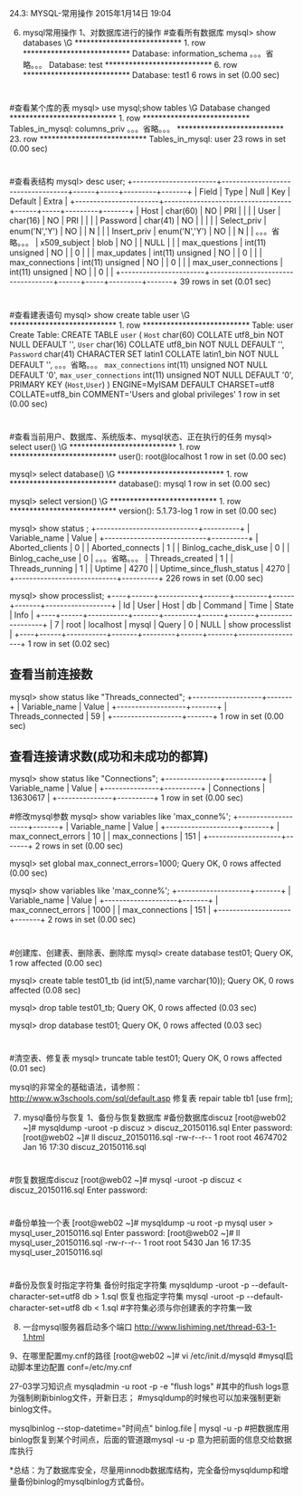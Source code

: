 24.3: MYSQL-常用操作
2015年1月14日
19:04
 
6. mysql常用操作
1、对数据库进行的操作
#查看所有数据库
mysql> show databases \G
*************************** 1. row ***************************
Database: information_schema
。。。省略。。。
Database: test
*************************** 6. row ***************************
Database: test1
6 rows in set (0.00 sec)
#
#查看某个库的表
mysql> use mysql;show tables \G
Database changed
*************************** 1. row ***************************
Tables_in_mysql: columns_priv
。。。省略。。。
*************************** 23. row ***************************
Tables_in_mysql: user
23 rows in set (0.00 sec)
#
#查看表结构
mysql> desc user;
+-----------------------+-----------------------------------+------+-----+---------+-------+
| Field                 | Type                              | Null | Key | Default | Extra |
+-----------------------+-----------------------------------+------+-----+---------+-------+
| Host                  | char(60)                          | NO   | PRI |         |       |
| User                  | char(16)                          | NO   | PRI |         |       |
| Password              | char(41)                          | NO   |     |         |       |
| Select_priv           | enum('N','Y')                     | NO   |     | N       |       |
| Insert_priv           | enum('N','Y')                     | NO   |     | N       |       |
。。。省略。。。
| x509_subject          | blob                              | NO   |     | NULL    |       |
| max_questions         | int(11) unsigned                  | NO   |     | 0       |       |
| max_updates           | int(11) unsigned                  | NO   |     | 0       |       |
| max_connections       | int(11) unsigned                  | NO   |     | 0       |       |
| max_user_connections  | int(11) unsigned                  | NO   |     | 0       |       |
+-----------------------+-----------------------------------+------+-----+---------+-------+
39 rows in set (0.01 sec)
#
#查看建表语句
mysql> show create table user \G
*************************** 1. row ***************************
       Table: user
Create Table: CREATE TABLE `user` (
  `Host` char(60) COLLATE utf8_bin NOT NULL DEFAULT '',
  `User` char(16) COLLATE utf8_bin NOT NULL DEFAULT '',
  `Password` char(41) CHARACTER SET latin1 COLLATE latin1_bin NOT NULL DEFAULT '',
     。。。省略。。。
  `max_connections` int(11) unsigned NOT NULL DEFAULT '0',
  `max_user_connections` int(11) unsigned NOT NULL DEFAULT '0',
  PRIMARY KEY (`Host`,`User`)
) ENGINE=MyISAM DEFAULT CHARSET=utf8 COLLATE=utf8_bin COMMENT='Users and global privileges'
1 row in set (0.00 sec)
#
#查看当前用户、数据库、系统版本、mysql状态、正在执行的任务
mysql> select user() \G
*************************** 1. row ***************************
user(): root@localhost
1 row in set (0.00 sec)
 
mysql> select database() \G
*************************** 1. row ***************************
database(): mysql
1 row in set (0.00 sec)
 
mysql> select version() \G
*************************** 1. row ***************************
version(): 5.1.73-log
1 row in set (0.00 sec)
 
mysql> show status ;
+----------------------------+----------+
| Variable_name              | Value    |
+----------------------------+----------+
| Aborted_clients            | 0        |
| Aborted_connects           | 1        |
| Binlog_cache_disk_use      | 0        |
| Binlog_cache_use           | 0        |
。。。省略。。。
| Threads_created            | 1        |
| Threads_running            | 1        |
| Uptime                     | 4270     |
| Uptime_since_flush_status  | 4270     |
+----------------------------+----------+
226 rows in set (0.00 sec)
 
mysql> show processlist;
+----+------+-----------+-------+---------+------+-------+------------------+
| Id | User | Host      | db    | Command | Time | State | Info             |
+----+------+-----------+-------+---------+------+-------+------------------+
|  7 | root | localhost | mysql | Query   |    0 | NULL  | show processlist |
+----+------+-----------+-------+---------+------+-------+------------------+
1 row in set (0.02 sec)
 
## 查看当前连接数
mysql> show status like "Threads_connected";
+-------------------+-------+
| Variable_name     | Value |
+-------------------+-------+
| Threads_connected | 59    |
+-------------------+-------+
1 row in set (0.00 sec)
 
 
## 查看连接请求数(成功和未成功的都算)
mysql> show status like "Connections";
+---------------+----------+
| Variable_name | Value    |
+---------------+----------+
| Connections   | 13630617 |
+---------------+----------+
1 row in set (0.00 sec)
 
 
 
#修改mysql参数
mysql> show variables like 'max_conne%';
+--------------------+-------+
| Variable_name      | Value |
+--------------------+-------+
| max_connect_errors | 10    |
| max_connections    | 151   |
+--------------------+-------+
2 rows in set (0.00 sec)
 
mysql> set global max_connect_errors=1000;
Query OK, 0 rows affected (0.00 sec)
 
mysql> show variables like 'max_conne%';
+--------------------+-------+
| Variable_name      | Value |
+--------------------+-------+
| max_connect_errors | 1000  |
| max_connections    | 151   |
+--------------------+-------+
2 rows in set (0.00 sec)
#
#创建库、创建表、删除表、删除库
mysql> create database test01;
Query OK, 1 row affected (0.00 sec)
 
mysql> create table test01_tb (id int(5),name varchar(10));
Query OK, 0 rows affected (0.08 sec)
 
mysql> drop table test01_tb;
Query OK, 0 rows affected (0.03 sec)
 
mysql> drop database test01;
Query OK, 0 rows affected (0.03 sec)
 
#
#清空表、修复表
mysql> truncate table test01;
Query OK, 0 rows affected (0.01 sec)
 
mysql的非常全的基础语法，请参照： http://www.w3schools.com/sql/default.asp修复表 repair table tb1 [use frm];
 
7. mysql备份与恢复
1、备份与恢复数据库
#备份数据库discuz
[root@web02 ~]# mysqldump -uroot -p discuz > discuz_20150116.sql
Enter password:
[root@web02 ~]# ll discuz_20150116.sql
-rw-r--r-- 1 root root 4674702 Jan 16 17:30 discuz_20150116.sql
#
#恢复数据库discuz
[root@web02 ~]# mysql -uroot -p discuz < discuz_20150116.sql
Enter password:
#
#备份单独一个表
[root@web02 ~]# mysqldump -u root -p mysql user > mysql_user_20150116.sql
Enter password:
[root@web02 ~]# ll mysql_user_20150116.sql
-rw-r--r-- 1 root root 5430 Jan 16 17:35 mysql_user_20150116.sql
#
#备份及恢复时指定字符集
备份时指定字符集 mysqldump -uroot -p --default-character-set=utf8 db > 1.sql
恢复也指定字符集 mysql -uroot -p --default-character-set=utf8 db < 1.sql
#字符集必须与你创建表的字符集一致 
8. 一台mysql服务器启动多个端口
http://www.lishiming.net/thread-63-1-1.html 
 
9、在哪里配置my.cnf的路径
[root@web02 ~]# vi /etc/init.d/mysqld       #mysql启动脚本里边配置
conf=/etc/my.cnf 
 
27-03学习知识点
mysqladmin -u root -p -e "flush logs"
#其中的flush logs意为强制刷新binlog文件，开新日志；
#mysqldump的时候也可以加来强制更新binlog文件。
 
mysqlbinlog --stop-datetime="时间点" binlog.file | mysql -u -p
#把数据库用binlog恢复到某个时间点，后面的管道跟mysql -u -p 意为把前面的信息交给数据库执行
 
*总结：为了数据库安全，尽量用innodb数据库结构，完全备份mysqldump和增量备份binlog的mysqlbinlog方式备份。
 
 
